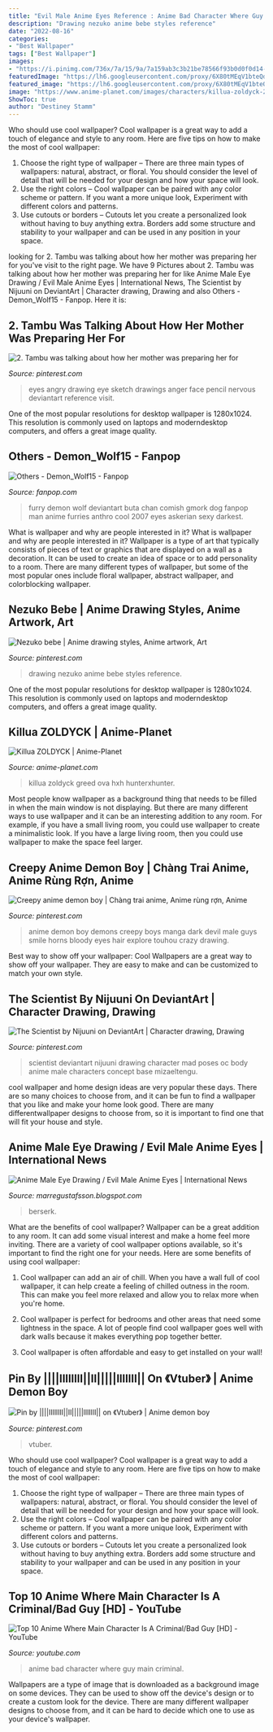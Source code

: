 ```yaml
---
title: "Evil Male Anime Eyes Reference : Anime Bad Character Where Guy Main Criminal"
description: "Drawing nezuko anime bebe styles reference"
date: "2022-08-16"
categories:
- "Best Wallpaper"
tags: ["Best Wallpaper"]
images:
- "https://i.pinimg.com/736x/7a/15/9a/7a159ab3c3b21be78566f93b0d0f0d14--angry-eyes-drawing-tutorials.jpg"
featuredImage: "https://lh6.googleusercontent.com/proxy/6X80tMEqV1bteQd5cpj0mja3wavrvL3I07B6bxCrIRkqJXy9nsVAZ836Ge0OG5qsG2hsN161iLkdKhsoqwpg20LVqDXsztFTiFN3Kl-q8vItJqnFCVTiOirCeNpfzcReAGzibF-uqop3JouhKUjS2CF1J-FasgxrFg=s0-d"
featured_image: "https://lh6.googleusercontent.com/proxy/6X80tMEqV1bteQd5cpj0mja3wavrvL3I07B6bxCrIRkqJXy9nsVAZ836Ge0OG5qsG2hsN161iLkdKhsoqwpg20LVqDXsztFTiFN3Kl-q8vItJqnFCVTiOirCeNpfzcReAGzibF-uqop3JouhKUjS2CF1J-FasgxrFg=s0-d"
image: "https://www.anime-planet.com/images/characters/killua-zoldyck-2618.jpg"
ShowToc: true
author: "Destiney Stamm"
---
```



Who should use cool wallpaper?
Cool wallpaper is a great way to add a touch of elegance and style to any room. Here are five tips on how to make the most of cool wallpaper: 
1) Choose the right type of wallpaper – There are three main types of wallpapers: natural, abstract, or floral. You should consider the level of detail that will be needed for your design and how your space will look. 
2) Use the right colors – Cool wallpaper can be paired with any color scheme or pattern. If you want a more unique look, Experiment with different colors and patterns. 
3) Use cutouts or borders – Cutouts let you create a personalized look without having to buy anything extra. Borders add some structure and stability to your wallpaper and can be used in any position in your space.

	

		
looking for 2. Tambu was talking about how her mother was preparing her for you've visit to the right page. We have 9 Pictures about 2. Tambu was talking about how her mother was preparing her for like Anime Male Eye Drawing / Evil Male Anime Eyes | International News, The Scientist by Nijuuni on DeviantArt | Character drawing, Drawing and also Others - Demon_Wolf15 - Fanpop. Here it is:
		
    
## 2. Tambu Was Talking About How Her Mother Was Preparing Her For

<img loading=lazy src="https://i.pinimg.com/736x/7a/15/9a/7a159ab3c3b21be78566f93b0d0f0d14--angry-eyes-drawing-tutorials.jpg" onerror="this.onerror=null;this.src='https://tse2.mm.bing.net/th?id=OIP.clCAc282lco51oTuS7oVCQHaFe&amp;pid=15.1';" alt="2. Tambu was talking about how her mother was preparing her for">

_Source: pinterest.com_

>eyes angry drawing eye sketch drawings anger face pencil nervous deviantart reference visit. 

	

One of the most popular resolutions for desktop wallpaper is 1280x1024. This resolution is commonly used on laptops and moderndesktop computers, and offers a great image quality.

    
## Others - Demon_Wolf15 - Fanpop

<img loading=lazy src="http://images4.fanpop.com/image/articles/97000/demonwolf15_97023_3.jpg?cache=1298702132" onerror="this.onerror=null;this.src='https://tse2.mm.bing.net/th?id=OIP.uzeil1r0yaHCWfRQlJClrwAAAA&amp;pid=15.1';" alt="Others - Demon_Wolf15 - Fanpop">

_Source: fanpop.com_

>furry demon wolf deviantart buta chan comish gmork dog fanpop man anime furries anthro cool 2007 eyes askerian sexy darkest. 

	

What is wallpaper and why are people interested in it?
What is wallpaper and why are people interested in it?
Wallpaper is a type of art that typically consists of pieces of text or graphics that are displayed on a wall as a decoration. It can be used to create an idea of space or to add personality to a room. There are many different types of wallpaper, but some of the most popular ones include floral wallpaper, abstract wallpaper, and colorblocking wallpaper.

    
## Nezuko Bebe | Anime Drawing Styles, Anime Artwork, Art

<img loading=lazy src="https://i.pinimg.com/736x/23/16/13/2316132898a757445e056b30b3c51e45.jpg" onerror="this.onerror=null;this.src='https://tse4.mm.bing.net/th?id=OIP.xTr9Fp8Lv1HLyaH0mIYlfQHaJL&amp;pid=15.1';" alt="Nezuko bebe | Anime drawing styles, Anime artwork, Art">

_Source: pinterest.com_

>drawing nezuko anime bebe styles reference. 

	

One of the most popular resolutions for desktop wallpaper is 1280x1024. This resolution is commonly used on laptops and moderndesktop computers, and offers a great image quality.

    
## Killua ZOLDYCK | Anime-Planet

<img loading=lazy src="https://www.anime-planet.com/images/characters/killua-zoldyck-2618.jpg" onerror="this.onerror=null;this.src='https://tse2.mm.bing.net/th?id=OIP.uQZqPW9WJcFZIQEhjn59wAAAAA&amp;pid=15.1';" alt="Killua ZOLDYCK | Anime-Planet">

_Source: anime-planet.com_

>killua zoldyck greed ova hxh hunterxhunter. 

	

Most people know wallpaper as a background thing that needs to be filled in when the main window is not displaying. But there are many different ways to use wallpaper and it can be an interesting addition to any room. For example, if you have a small living room, you could use wallpaper to create a minimalistic look. If you have a large living room, then you could use wallpaper to make the space feel larger.

    
## Creepy Anime Demon Boy | Chàng Trai Anime, Anime Rùng Rợn, Anime

<img loading=lazy src="https://i.pinimg.com/736x/91/5d/42/915d42d937cf8cdaa1abfb6b36bb1654--anime-demon-boy-anime-guys.jpg" onerror="this.onerror=null;this.src='https://tse2.mm.bing.net/th?id=OIP.AudUWdrZOTWYFitFD0zjbgHaLK&amp;pid=15.1';" alt="Creepy anime demon boy | Chàng trai anime, Anime rùng rợn, Anime">

_Source: pinterest.com_

>anime demon boy demons creepy boys manga dark devil male guys smile horns bloody eyes hair explore touhou crazy drawing. 

	

Best way to show off your wallpaper:
Cool Wallpapers are a great way to show off your wallpaper. They are easy to make and can be customized to match your own style.

    
## The Scientist By Nijuuni On DeviantArt | Character Drawing, Drawing

<img loading=lazy src="https://i.pinimg.com/736x/d8/5c/0b/d85c0b6170b876c47fd3c0a43c02d515--the-scientist-inventors.jpg" onerror="this.onerror=null;this.src='https://tse3.mm.bing.net/th?id=OIP.SIhTUlVHPSdcKhbh2OoovwHaO0&amp;pid=15.1';" alt="The Scientist by Nijuuni on DeviantArt | Character drawing, Drawing">

_Source: pinterest.com_

>scientist deviantart nijuuni drawing character mad poses oc body anime male characters concept base mizaeltengu. 

	

cool wallpaper and home design ideas are very popular these days. There are so many choices to choose from, and it can be fun to find a wallpaper that you like and make your home look good. There are many differentwallpaper designs to choose from, so it is important to find one that will fit your house and style.

    
## Anime Male Eye Drawing / Evil Male Anime Eyes | International News

<img loading=lazy src="https://lh6.googleusercontent.com/proxy/6X80tMEqV1bteQd5cpj0mja3wavrvL3I07B6bxCrIRkqJXy9nsVAZ836Ge0OG5qsG2hsN161iLkdKhsoqwpg20LVqDXsztFTiFN3Kl-q8vItJqnFCVTiOirCeNpfzcReAGzibF-uqop3JouhKUjS2CF1J-FasgxrFg=s0-d" onerror="this.onerror=null;this.src='https://tse2.mm.bing.net/th?id=OIP.BJIwfibzrZJbasUToo6ZAgHaKL&amp;pid=15.1';" alt="Anime Male Eye Drawing / Evil Male Anime Eyes | International News">

_Source: marregustafsson.blogspot.com_

>berserk. 

	

What are the benefits of cool wallpaper?
Wallpaper can be a great addition to any room. It can add some visual interest and make a home feel more inviting. There are a variety of cool wallpaper options available, so it's important to find the right one for your needs. Here are some benefits of using cool wallpaper: 
1. Cool wallpaper can add an air of chill. When you have a wall full of cool wallpaper, it can help create a feeling of chilled outness in the room. This can make you feel more relaxed and allow you to relax more when you're home. 

2. Cool wallpaper is perfect for bedrooms and other areas that need some lightness in the space. A lot of people find cool wallpaper goes well with dark walls because it makes everything pop together better. 

3. Cool wallpaper is often affordable and easy to get installed on your wall!

    
## Pin By ||||IIlllIlI||Il|||||lllIlII|| On 《Vtuber》 | Anime Demon Boy

<img loading=lazy src="https://i.pinimg.com/736x/7a/6a/79/7a6a79073496126440cd34404818a241.jpg" onerror="this.onerror=null;this.src='https://tse3.mm.bing.net/th?id=OIP.k5_g7KHR_2QUZEaN592VswHaFI&amp;pid=15.1';" alt="Pin by ||||IIlllIlI||Il|||||lllIlII|| on 《Vtuber》 | Anime demon boy">

_Source: pinterest.com_

>vtuber. 

	

Who should use cool wallpaper?
Cool wallpaper is a great way to add a touch of elegance and style to any room. Here are five tips on how to make the most of cool wallpaper: 
1) Choose the right type of wallpaper – There are three main types of wallpapers: natural, abstract, or floral. You should consider the level of detail that will be needed for your design and how your space will look. 
2) Use the right colors – Cool wallpaper can be paired with any color scheme or pattern. If you want a more unique look, Experiment with different colors and patterns. 
3) Use cutouts or borders – Cutouts let you create a personalized look without having to buy anything extra. Borders add some structure and stability to your wallpaper and can be used in any position in your space.

    
## Top 10 Anime Where Main Character Is A Criminal/Bad Guy [HD] - YouTube

<img loading=lazy src="https://i.ytimg.com/vi/ENsB4rsQVRQ/maxresdefault.jpg" onerror="this.onerror=null;this.src='https://tse4.mm.bing.net/th?id=OIP.cl-LUIhlMya-3Sep_bq0aAHaEK&amp;pid=15.1';" alt="Top 10 Anime Where Main Character Is A Criminal/Bad Guy [HD] - YouTube">

_Source: youtube.com_

>anime bad character where guy main criminal. 

	

Wallpapers are a type of image that is downloaded as a background image on some devices. They can be used to show off the device's design or to create a custom look for the device. There are many different wallpaper designs to choose from, and it can be hard to decide which one to use as your device's wallpaper.

